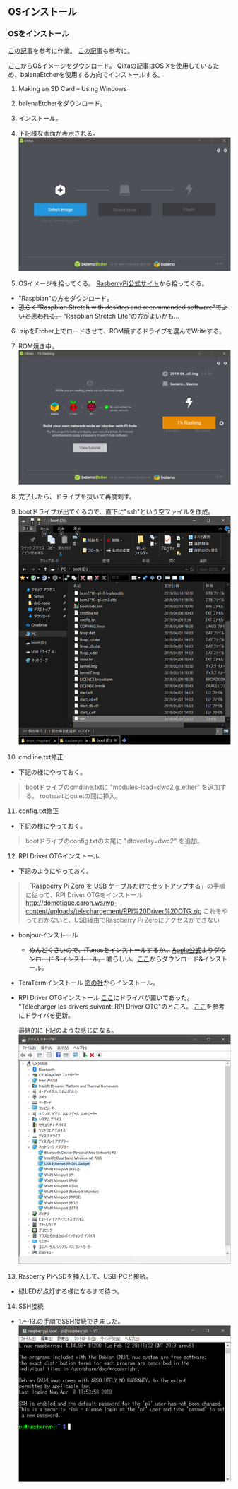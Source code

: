 ## OSインストール

### OSをインストール
[この記事](https://qiita.com/hishi/items/8bdfd9d72fa8fe2e7573)を参考に作業。
[この記事](https://qiita.com/msquare33/items/dc6fc9098f50d9b9dbf2)も参考に。

[ここ](https://learn.adafruit.com/introducing-the-raspberry-pi-zero/setting-up-your-sd-card)からOSイメージをダウンロード。
Qiitaの記事はOS Xを使用しているため、balenaEtcherを使用する方向でインストールする。

1. Making an SD Card – Using Windows

2. balenaEtcherをダウンロード。

3. インストール。

4. 下記様な画面が表示される。
  ![install01.png](.\image\install01.png)

5. OSイメージを拾ってくる。
  [RasberryPi公式サイト](https://www.raspberrypi.org/downloads/)から拾ってくる。
  - "Raspbian"の方をダウンロード。
  - ~~恐らく"Raspbian Stretch with desktop and recommended software"でよいと思われる。~~
    "Raspbian Stretch Lite"の方がよいかも…

6. .zipをEtcher上でロードさせて、ROM焼するドライブを選んでWriteする。

7. ROM焼き中。
  ![install02.png](./image/install02.png)

8. 完了したら、ドライブを抜いて再度刺す。

9. bootドライブが出てくるので、直下に"ssh"という空ファイルを作成。
  ![install03.png](./image/install03.png)

10. cmdline.txt修正
  - 下記の様にやっておく。
  
> bootドライブのcmdline.txtに "modules-load=dwc2,g_ether" を追加する。
> rootwaitとquietの間に挿入。

11. config.txt修正
  - 下記の様にやっておく。

> bootドライブのconfig.txtの末尾に "dtoverlay=dwc2" を追加。

12. RPI Driver OTGインストール
  - 下記のようにやっておく。
> 「[Raspberry Pi Zero を USB ケーブルだけでセットアップする](http://marrone.jp/labo/?p=1586)」の手順に従って、RPI Driver OTGをインストール
> http://domotique.caron.ws/wp-content/uploads/telechargement/RPI%20Driver%20OTG.zip
> これをやっておかないと、USB経由でRaspberry Pi Zeroにアクセスができない

  - bonjourインストール
    - ~~めんどくさいので、iTunesをインストールするか…~~
      ~~[Apple公式](https://www.apple.com/jp/itunes/download/)よりダウンロード & インストール。~~
      嘘らしい、[ここ](https://support.apple.com/kb/DL999?locale=ja_JP)からダウンロード&インストール。

  - TeraTermインストール
    [窓の社](https://forest.watch.impress.co.jp/library/software/utf8teraterm/)からインストール。
    
  - RPI Driver OTGインストール
    [ここ](https://caron.ws/diy-cartes-microcontroleurs/raspberrypi/pi-zero-otg-ethernet/)にドライバが置いてあった。
    "Télécharger les drivers suivant: RPI Driver OTG"のところ。
    [ここ](https://qiita.com/Liesegang/items/dcdc669f80d1bf721c21)を参考にドライバを更新。
    
    最終的に下記のような感じになる。
    ![install04.png](./image/install04.png)

13. Rasberry PiへSDを挿入して、USB-PCと接続。
  - 緑LEDが点灯する様になるまで待つ。

14. SSH接続
  - 1.～13.の手順でSSH接続できました。
    ![install05.png](./image/install05.png)